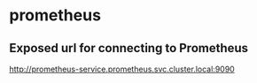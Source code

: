 # prometheus

## Exposed url for connecting to Prometheus
http://prometheus-service.prometheus.svc.cluster.local:9090
